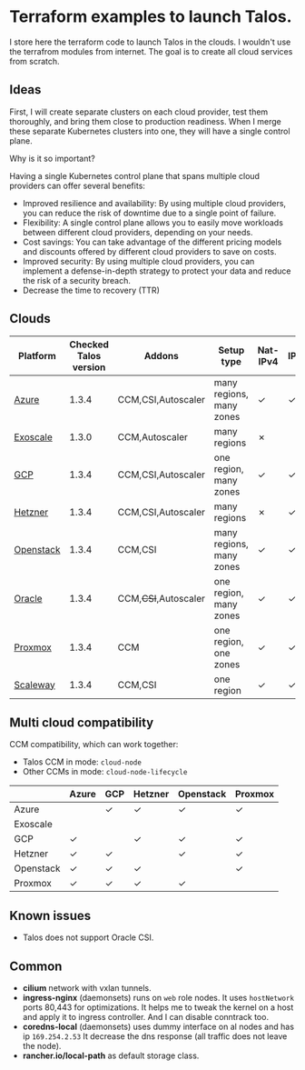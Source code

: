 # Terraform examples to launch Talos.

I store here the terraform code to launch Talos in the clouds.
I wouldn't use the terrafrom modules from internet.
The goal is to create all cloud services from scratch.

## Ideas

First, I will create separate clusters on each cloud provider, test them thoroughly, and bring them close to production readiness. When I merge these separate Kubernetes clusters into one, they will have a single control plane.

Why is it so important?

Having a single Kubernetes control plane that spans multiple cloud providers can offer several benefits:

* Improved resilience and availability: By using multiple cloud providers, you can reduce the risk of downtime due to a single point of failure.
* Flexibility: A single control plane allows you to easily move workloads between different cloud providers, depending on your needs.
* Cost savings: You can take advantage of the different pricing models and discounts offered by different cloud providers to save on costs.
* Improved security: By using multiple cloud providers, you can implement a defense-in-depth strategy to protect your data and reduce the risk of a security breach.
* Decrease the time to recovery (TTR)

## Clouds

| Platform | Checked Talos version | Addons | Setup type | Nat-IPv4 | IPv6 |
|---|---|---|---|---|---|
| [Azure](azure)         | 1.3.4  | CCM,CSI,Autoscaler | many regions, many zones | &check; | &check; |
| [Exoscale](exoscale)   | 1.3.0  | CCM,Autoscaler     | many regions | &cross; | |
| [GCP](gcp-zonal)       | 1.3.4  | CCM,CSI,Autoscaler | one region, many zones | &check; | &check; |
| [Hetzner](hetzner)     | 1.3.4  | CCM,CSI,Autoscaler | many regions | &cross; | &check; |
| [Openstack](openstack) | 1.3.4  | CCM,CSI            | many regions, many zones | &check; | &check; |
| [Oracle](oracle)       | 1.3.4  | CCM,~~CSI~~,Autoscaler | one region, many zones | &check; | &check; |
| [Proxmox](proxmox)     | 1.3.4  | CCM                | one region, one zones | &check; | &check; |
| [Scaleway](scaleway)   | 1.3.4  | CCM,CSI            | one region | &check; | &check; |

## Multi cloud compatibility

CCM compatibility, which can work together:
* Talos CCM in mode: `cloud-node`
* Other CCMs in mode: `cloud-node-lifecycle`

|   | Azure | GCP | Hetzner | Openstack | Proxmox |
|---|---|---|---|---|---|
| Azure     | | &check; | &check; | &check; | &check; |
| Exoscale  | |         |         |         |
| GCP       | &check; | | &check; | &check; | &check; |
| Hetzner   | &check; | &check; | | &check; | &check; |
| Openstack | &check; | &check; | &check; | | &check; |
| Proxmox   | &check; | &check; | &check; | &check; | |

## Known issues

* Talos does not support Oracle CSI.

## Common

* **cilium** network with vxlan tunnels.
* **ingress-nginx** (daemonsets) runs on ```web``` role nodes.
It uses ```hostNetwork``` ports 80,443 for optimizations.
It helps me to tweak the kernel on a host and apply it to ingress controller.
And I can disable conntrack too.
* **coredns-local** (daemonsets) uses dummy interface on al nodes and has ip ```169.254.2.53```
It decrease the dns response (all traffic does not leave the node).
* **rancher.io/local-path** as default storage class.
